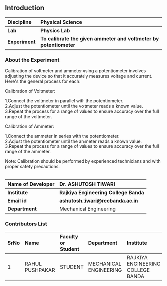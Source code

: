 ## Introduction


<b>Discipline | <b>Physical Science
:--|:--|
<b> Lab | <b> Physics Lab
<b> Experiment|     <b> To calibrate the given ammeter and voltmeter by potentiometer

### About the Experiment 

Calibration of voltmeter and ammeter using a potentiometer involves adjusting the device so that it accurately measures voltage and current. Here's the general process for each:

Calibration of Voltmeter: <br>

1.Connect the voltmeter in parallel with the potentiometer.<br>
2.Adjust the potentiometer until the voltmeter reads a known value.<br>
3.Repeat the process for a range of values to ensure accuracy over the full range of the voltmeter.<br>
  
Calibration of Ammeter:<br>

1.Connect the ammeter in series with the potentiometer.<br>
2.Adjust the potentiometer until the ammeter reads a known value.<br>
3.Repeat the process for a range of values to ensure accuracy over the full range of the ammeter.<br>
  
Note: Calibration should be performed by experienced technicians and with proper safety precautions.
<br>
<br>

  
<b>Name of Developer | <b>Dr. ASHUTOSH TIWARI  
:--|:--|
<b> Institute | <b> Rajkiya Engineering College Banda 
<b> Email id|     <b> ashutosh.tiwari@recbanda.ac.in 
<b> Department |  Mechanical Engineering

### Contributors List

SrNo | Name | Faculty or Student | Department| Institute | Email id
:--|:--|:--|:--|:--|:--|
1 | RAHUL PUSHPAKAR | STUDENT | MECHANICAL ENGINEERING | RAJKIYA ENGINEERING COLLEGE BANDA | rahulpushpker@gmail.com

